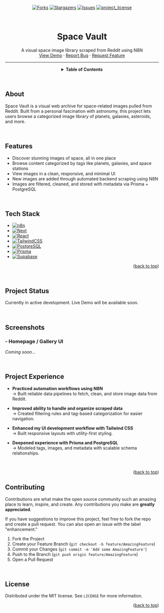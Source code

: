 <a id="readme-top"></a>

<!-- PROJECT SHIELDS -->
<!--
*** I'm using markdown "reference style" links for readability.
*** Reference links are enclosed in brackets [ ] instead of parentheses ( ).
*** See the bottom of this document for the declaration of the reference variables
*** for contributors-url, forks-url, etc.
-->

<div align="center">

[![Forks][forks-shield]][forks-url]
[![Stargazers][stars-shield]][stars-url]
[![Issues][issues-shield]][issues-url]
[![project_license][license-shield]][license-url]

</div>

<br />

<!-- TITLE & QUICK LINKS -->
<div align="center">
  <h1 align="center">Space Vault</h1>

  <p align="center">
    A visual space image library scraped from Reddit using N8N
    <br />
    <a href="https://github.com/byEnok/Space-Vault">View Demo</a>
    &middot;
    <a href="https://github.com/byEnok/Space-Vault/issues/new?labels=bug&template=bug-report---.md">Report Bug</a>
    &middot;
    <a href="https://github.com/byEnok/Space-Vault/issues/new?labels=enhancement&template=feature-request---.md">Request Feature</a>
  </p>
</div>

---

<center>
  <details>
  <summary><strong>Table of Contents</strong></summary>
    <ol style="list-style-position: outside; padding-left: 50%; inline-block; text-align: left;">
        <li><a href="#about">About</a></li>
        <li><a href="#features">Features</a></li>
        <li><a href="#tech-stack">Tech Stack</a></li>
        <li><a href="#project-status">Project Status</a></li>
        <li><a href="#screenshots">Screenshots</a></li>
        <li><a href="#project-experience">Project Experience</a></li>
        <li><a href="#contributing">Contributing</a></li>
        <li><a href="#license">License</a></li>
    </ol>
  </details>
</center>

&nbsp;

## About

Space Vault is a visual web archive for space-related images pulled from Reddit. Built from a personal fascination with astronomy, this project lets users browse a categorized image library of planets, galaxies, asteroids, and more.

&nbsp;

## Features

- Discover stunning images of space, all in one place
- Browse content categorized by tags like planets, galaxies, and space stations
- View images in a clean, responsive, and minimal UI
- New images are added through automated backend scraping using N8N
- Images are filtered, cleaned, and stored with metadata via Prisma + PostgreSQL

&nbsp;

## Tech Stack

- [![n8n][n8n]][n8n-url]
- [![Next][Next.js]][Next-url]
- [![React][React.js]][React-url]
- [![TailwindCSS][TailwindCSS]][Tailwind-url]
- [![PostgreSQL][PostgreSQL]][PostgreSQL-url]
- [![Prisma][Prisma]][Prisma-url]
- [![Supabase][Supabase]][Supabase-url]
<p align="right">(<a href="#readme-top">back to top</a>)</p>

&nbsp;

## Project Status

Currently in active development. Live Demo will be available soon.

&nbsp;

## Screenshots

### - Homepage / Gallery UI

_Coming soon..._

&nbsp;

## Project Experience

- **Practiced automation workflows using N8N**  
  → Built reliable data pipelines to fetch, clean, and store image data from Reddit.

- **Improved ability to handle and organize scraped data**  
  → Created filtering rules and tag-based categorization for easier navigation.

- **Enhanced my UI development workflow with Tailwind CSS**  
  → Built responsive layouts with utility-first styling.

- **Deepened experience with Prisma and PostgreSQL**  
  → Modeled tags, images, and metadata with scalable schema relationships.

&nbsp;

<p align="right">(<a href="#readme-top">back to top</a>)</p>

## Contributing

Contributions are what make the open source community such an amazing place to learn, inspire, and create. Any contributions you make are **greatly appreciated**.

If you have suggestions to improve this project, feel free to fork the repo and create a pull request. You can also open an issue with the label "enhancement."

1. Fork the Project
2. Create your Feature Branch (`git checkout -b feature/AmazingFeature`)
3. Commit your Changes (`git commit -m 'Add some AmazingFeature'`)
4. Push to the Branch (`git push origin feature/AmazingFeature`)
5. Open a Pull Request

&nbsp;

## License

Distributed under the MIT license. See `LICENSE` for more information.

<p align="right">(<a href="#readme-top">back to top</a>)</p>

<!-- MARKDOWN LINKS & IMAGES -->

<!-- https://www.markdownguide.org/basic-syntax/#reference-style-links -->
<!-- GITHUB STATS  -->

[contributors-shield]: https://img.shields.io/github/contributors/github_username/repo_name.svg?style=for-the-badge
[contributors-url]: https://github.com/byEnok/Meal-Bank/graphs/contributors
[forks-shield]: https://img.shields.io/github/forks/byEnok/Meal-Bank.svg?style=for-the-badge
[forks-url]: https://github.com/byEnok/Meal-Bank/network/members
[stars-shield]: https://img.shields.io/github/stars/byEnok/Meal-Bank.svg?style=for-the-badge
[stars-url]: https://github.com/byEnok/Meal-Bank/stargazers
[issues-shield]: https://img.shields.io/github/issues/byEnok/Meal-Bank.svg?style=for-the-badge
[issues-url]: https://github.com/byEnok/Meal-Bank/issues
[license-shield]: https://img.shields.io/github/license/byEnok/Meal-Bank.svg?style=for-the-badge&color=708090
[license-url]: https://github.com/byEnok/Meal-Bank/blob/main/LICENSE
[linkedin-shield]: https://img.shields.io/badge/-LinkedIn-black.svg?style=for-the-badge&logo=linkedin&colorB=06B
[linkedin-url]: https://www.linkedin.com/in/simon-enoksen-75649b241/

<!-- [product-screenshot]: images/screenshot.png -->

<!-- TECH STACK -->

[n8n]: https://img.shields.io/badge/n8n%20-%20grey?logo=n8n&logoColor=red&logoSize=auto
[n8n-url]: https://n8n.io/
[Next.js]: https://img.shields.io/badge/next.js-000000?style=for-the-badge&logo=nextdotjs&logoColor=white
[Next-url]: https://nextjs.org/
[React.js]: https://img.shields.io/badge/React-20232A?style=for-the-badge&logo=react&logoColor=61DAFB
[React-url]: https://reactjs.org/
[TailwindCSS]: https://img.shields.io/badge/TailwindCSS-06B6D4?style=for-the-badge&logo=tailwindcss&logoColor=white
[Tailwind-url]: https://tailwindcss.com/
[PostgreSQL]: https://img.shields.io/badge/PostgreSQL-4169E1?style=for-the-badge&logo=postgresql&logoColor=white
[PostgreSQL-url]: https://www.postgresql.org/
[Prisma]: https://img.shields.io/badge/Prisma-2D3748?style=for-the-badge&logo=prisma&logoColor=white
[Prisma-url]: https://www.prisma.io/
[Supabase]: https://img.shields.io/badge/Supabase-3ECF8E?style=for-the-badge&logo=supabase&logoColor=white
[Supabase-url]: https://supabase.com/
[Better-Auth-url]: https://www.better-auth.com/
